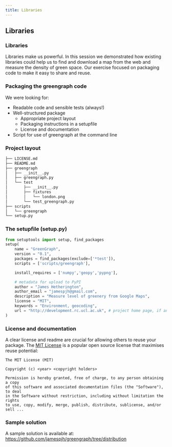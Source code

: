 ```yaml
---
title: Libraries
---
```


## Libraries

### Libraries

Libraries make us powerful. In this session we demonstrated how existing libraries could help us to find and download a map from the web and measure the density of green space. Our exercise focused on packaging code to make it easy to share and reuse.

### Packaging the greengraph code

We were looking for:

* Readable code and sensible tests (always!)
* Well-structured package
    - Appropriate project layout
    - Packaging instructions in a setupfile
    - License and documentation
* Script for use of greengraph at the command line

### Project layout

``` bash
├── LICENSE.md
├── README.md
├── greengraph
│   ├── __init__.py
│   ├── greengraph.py
│   └── test
│       ├── __init__.py
│       ├── fixtures
│       │   └── london.png
│       └── test_greengraph.py
├── scripts
│   └── greengraph
└── setup.py
```

### The setupfile (setup.py)

``` python
from setuptools import setup, find_packages
setup(
    name = "GreenGraph",
    version = "0.1",
    packages = find_packages(exclude=['*test']),
    scripts = ['scripts/greengraph'],

    install_requires = ['numpy','geopy','pypng'],

    # metadata for upload to PyPI
    author = "James Hetherington",
    author_email = "jamespjh@gmail.com",
    description = "Measure level of greenery from Google Maps",
    license = "MIT",
    keywords = "Environment, geocoding",
    url = "http://development.rc.ucl.ac.uk", # project home page, if any
)
```

### License and documentation

A clear license and readme are crucial for allowing others to reuse your package. The [MIT License](http://opensource.org/licenses/MIT) is a popular open source license that maximises reuse potential:

``` text
The MIT License (MIT)

Copyright (c) <year> <copyright holders>

Permission is hereby granted, free of charge, to any person obtaining a copy
of this software and associated documentation files (the "Software"), to deal
in the Software without restriction, including without limitation the rights
to use, copy, modify, merge, publish, distribute, sublicense, and/or sell ...
```

<!--
### Command line script

Before:

``` python

```

After:

``` python

```
!-->

### Sample solution

A sample solution is available at: 
https://github.com/jamespjh/greengraph/tree/distribution

